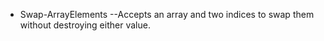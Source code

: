 - Swap-ArrayElements
  --Accepts an array and two indices to swap them without destroying either value.
